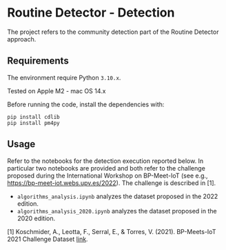 # Routine Detector - Detection

The project refers to the community detection part of the Routine Detector approach.

## Requirements
The environment require Python `3.10.x`.

Tested on Apple M2 - mac OS 14.x

Before running the code, install the dependencies with:

```
pip install cdlib
pip install pm4py
```

## Usage

Refer to the notebooks for the detection execution reported below. In particular two notebooks are provided and both refer to the challenge proposed during the International Workshop on BP-Meet-IoT (see e.g., https://bp-meet-iot.webs.upv.es/2022). The challenge is described in [1]. 

* `algorithms_analysis.ipynb` analyzes the dataset proposed in the 2022 edition.
* `algorithms_analysis_2020.ipynb` analyzes the dataset proposed in the 2020 edition.


[1] Koschmider, A., Leotta, F., Serral, E., & Torres, V. (2021). BP-Meets-IoT 2021 Challenge Dataset [link](https://bp-meet-iot.webs.upv.es/2021/challenge/BP_Meets_Iot2021_Challenge_Dataset.pdf).
